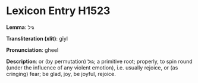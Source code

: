 # Lexicon Entry H1523

**Lemma**: גִּיל

**Transliteration (xlit)**: gîyl

**Pronunciation**: gheel

**Description**:
or (by permutation) גּוּל; a primitive root; properly, to spin round (under the influence of any violent emotion), i.e. usually rejoice, or (as cringing) fear; be glad, joy, be joyful, rejoice.
